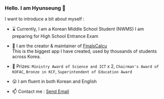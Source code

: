 ### <b>Hello. I am Hyunseung</b> 👋

I want to introduce a bit about myself :

- ⌛ Currently, I am a Korean Middle School Student (NWMS)
  I am preparing for High School Entrance Exam

- 🔭 I am the creator & maintainer of [FinalsCalcu](https://finalscalcu.web.app)   
  This is the biggest app I have created, used by thousands of students across Korea.

- 🥊 Prizes: `Ministry Award of Science and ICT` x 2, `Chairman's Award of KOFAC`, `Bronze in KCF`, `Superintendent of Education Award`
  
- 😛 I am fluent in both Korean and English

- 📫 Contact me : <a href="mailto:hyunseunglee2008@gmail.com">Send Email</a>
